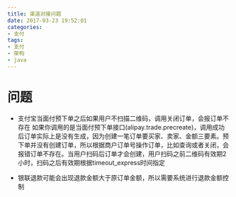 ```yaml
---
title: 渠道对接问题
date: 2017-03-23 19:52:01
categories: 
- 支付
tags:
- 支付
- 架构
- java
---
```



# 问题

- 支付宝当面付预下单之后如果用户不扫描二维码，调用关闭订单，会报订单不存在
  如果你调用的是当面付预下单接口(alipay.trade.precreate)，调用成功后订单实际上是没有生成，因为创建一笔订单要买家、卖家、金额三要素。预下单并没有创建订单，所以根据商户订单号操作订单，比如查询或者关闭，会报错订单不存在。当用户扫码后订单才会创建，用户扫码之前二维码有效期2小时，扫码之后有效期根据timeout_express时间指定


- 银联退款可能会出现退款金额大于原订单金额，所以需要系统进行退款金额控制